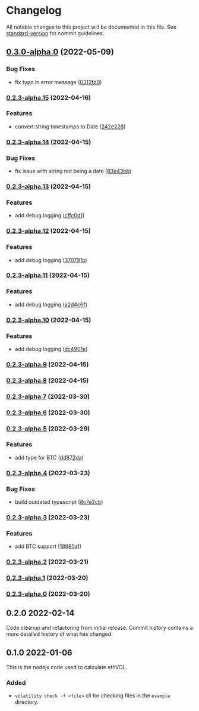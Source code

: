 # Changelog

All notable changes to this project will be documented in this file. See [standard-version](https://github.com/conventional-changelog/standard-version) for commit guidelines.

## [0.3.0-alpha.0](https://github.com/VolatilityGroup/node-volatility-mfiv-internal/compare/v0.2.3-alpha.15...v0.3.0-alpha.0) (2022-05-09)


### Bug Fixes

* fix typo in error message ([0312fd0](https://github.com/VolatilityGroup/node-volatility-mfiv-internal/commit/0312fd00c5446466348d448775127d80c82a52db))

### [0.2.3-alpha.15](https://github.com/VolatilityGroup/node-volatility-mfiv-internal/compare/v0.2.3-alpha.14...v0.2.3-alpha.15) (2022-04-16)


### Features

* convert string timestamps to Date ([242e228](https://github.com/VolatilityGroup/node-volatility-mfiv-internal/commit/242e2283ca500a25caec62043a9175df111134d3))

### [0.2.3-alpha.14](https://github.com/VolatilityGroup/node-volatility-mfiv-internal/compare/v0.2.3-alpha.13...v0.2.3-alpha.14) (2022-04-15)


### Bug Fixes

* fix issue with string not being a date ([83e43bb](https://github.com/VolatilityGroup/node-volatility-mfiv-internal/commit/83e43bbf53a53f5f789b2f8e19640e8e93f743c4))

### [0.2.3-alpha.13](https://github.com/VolatilityGroup/node-volatility-mfiv-internal/compare/v0.2.3-alpha.12...v0.2.3-alpha.13) (2022-04-15)


### Features

* add debug logging ([cffc0d1](https://github.com/VolatilityGroup/node-volatility-mfiv-internal/commit/cffc0d1dfdc1509e0ec44fd9151ade3a7409f92a))

### [0.2.3-alpha.12](https://github.com/VolatilityGroup/node-volatility-mfiv-internal/compare/v0.2.3-alpha.11...v0.2.3-alpha.12) (2022-04-15)


### Features

* add debug logging ([370791b](https://github.com/VolatilityGroup/node-volatility-mfiv-internal/commit/370791b15075570895b00b8c2368a8aa0f1f9736))

### [0.2.3-alpha.11](https://github.com/VolatilityGroup/node-volatility-mfiv-internal/compare/v0.2.3-alpha.10...v0.2.3-alpha.11) (2022-04-15)


### Features

* add debug logging ([a2d4c6f](https://github.com/VolatilityGroup/node-volatility-mfiv-internal/commit/a2d4c6ffc0ca94deb584837f003ad5dafc24c79b))

### [0.2.3-alpha.10](https://github.com/VolatilityGroup/node-volatility-mfiv-internal/compare/v0.2.3-alpha.9...v0.2.3-alpha.10) (2022-04-15)


### Features

* add debug logging ([dc4901e](https://github.com/VolatilityGroup/node-volatility-mfiv-internal/commit/dc4901ef803bb91f3c29b112987f6592a3024559))

### [0.2.3-alpha.9](https://github.com/VolatilityGroup/node-volatility-mfiv-internal/compare/v0.2.3-alpha.8...v0.2.3-alpha.9) (2022-04-15)

### [0.2.3-alpha.8](https://github.com/VolatilityGroup/node-volatility-mfiv-internal/compare/v0.2.3-alpha.7...v0.2.3-alpha.8) (2022-04-15)

### [0.2.3-alpha.7](https://github.com/VolatilityGroup/node-volatility-mfiv-internal/compare/v0.2.3-alpha.6...v0.2.3-alpha.7) (2022-03-30)

### [0.2.3-alpha.6](https://github.com/VolatilityGroup/node-volatility-mfiv-internal/compare/v0.2.3-alpha.5...v0.2.3-alpha.6) (2022-03-30)

### [0.2.3-alpha.5](https://github.com/VolatilityGroup/node-volatility-mfiv-internal/compare/v0.2.3-alpha.4...v0.2.3-alpha.5) (2022-03-29)


### Features

* add type for BTC ([dd872da](https://github.com/VolatilityGroup/node-volatility-mfiv-internal/commit/dd872daa15896c201a8ce2406d884d219020a056))

### [0.2.3-alpha.4](https://github.com/VolatilityGroup/node-volatility-mfiv-internal/compare/v0.2.3-alpha.3...v0.2.3-alpha.4) (2022-03-23)


### Bug Fixes

* build outdated typescript ([8c7e2cb](https://github.com/VolatilityGroup/node-volatility-mfiv-internal/commit/8c7e2cbc37200433e5cfda2393d007449053cb9d))

### [0.2.3-alpha.3](https://github.com/VolatilityGroup/node-volatility-mfiv-internal/compare/v0.2.3-alpha.2...v0.2.3-alpha.3) (2022-03-23)


### Features

* add BTC support ([18985a1](https://github.com/VolatilityGroup/node-volatility-mfiv-internal/commit/18985a14ae75fa19dc0f680b56fd183beb306c27))

### [0.2.3-alpha.2](https://github.com/VolatilityGroup/node-volatility-mfiv-internal/compare/v0.2.3-alpha.1...v0.2.3-alpha.2) (2022-03-21)

### [0.2.3-alpha.1](https://github.com/VolatilityGroup/node-volatility-mfiv-internal/compare/v0.2.3-alpha.0...v0.2.3-alpha.1) (2022-03-20)

### [0.2.3-alpha.0](https://github.com/VolatilityGroup/node-volatility-mfiv-internal/compare/v0.2.1...v0.2.3-alpha.0) (2022-03-20)

## 0.2.0 2022-02-14

Code cleanup and refactoring from initial release. Commit history contains a more detailed history of what has changed.

## 0.1.0 2022-01-06

This is the nodejs code used to calculate ethVOL.

### Added

- `volatility check -f <file>` cli for checking files in the `example` directory.